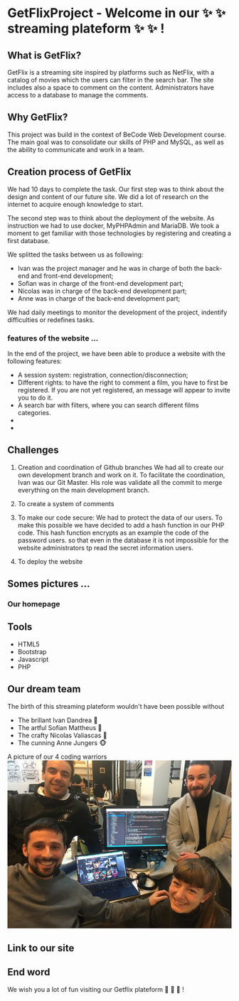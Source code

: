 # GetFlixProject - Welcome in our :sparkles: :sparkles: streaming plateform :sparkles: :sparkles: ! 


## What is GetFlix?
GetFlix is a streaming site inspired by platforms such as NetFlix, with a catalog of movies which the users can filter in the search bar. The site includes also a space to comment on the content. Administrators have access to a database to manage the comments.

## Why GetFlix?
This project was build in the context of BeCode Web Development course. The main goal was to consolidate our skills of PHP and MySQL, as well as the ability to communicate and work in a team.

## Creation process of GetFlix
We had 10 days to complete the task. 
Our first step was to think about the design and content of our future site. We did a lot of research on the internet to acquire enough knowledge to start. 

The second step was to think about the deployment of the website. As instruction we had to use docker, MyPHPAdmin and MariaDB. We took a moment to get familiar with those technologies by registering and creating a first database. 

We splitted the tasks between us as following:
+ Ivan was the project manager and he was in charge of both the back-end and front-end development;
+ Sofian was in charge of the front-end development part;
+ Nicolas was in charge of the back-end development part;
+ Anne was in charge of the back-end development part; 

We had daily meetings to monitor the development of the project, indentify difficulties or redefines tasks.


### features of the website ... 
In the end of the project, we have been able to produce a website with the following features:

+ A session system: registration, connection/disconnection;
+ Different rights: to have the right to comment a film, you have to first be registered. If you are not yet registered, an message will appear to invite you to do it. 
+ A search bar with filters, where you can search different films categories.
+
+

## Challenges
1. Creation and coordination of Github branches
We had all to create our own development branch and work on it. To facilitate the coordination, Ivan was our Git Master. His role was validate all the commit to merge everything on the main development branch.

2. To create a system of comments

3. To make our code secure:
We had to protect the data of our users. To make this possible we have decided to add a hash function in our PHP code. This hash function encrypts as an example the code of the password users. so that even in the database it is not impossible for the website administrators tp read the secret information users.

4. To deploy the website






## Somes pictures ...

### Our homepage


## Tools
+ HTML5 <i class="cib-html5"></i>
+ Bootstrap <i class="cib-bootstrap"></i>
+ Javascript <i class="cib-javascript"></i>
+ PHP <i class="cib-php"></i>


## Our dream team

The birth of this streaming plateform wouldn't have been possible without

+ The brillant Ivan Dandrea :frog:
+ The artful Sofian Mattheus :chicken:
+ The crafty Nicolas Valiascas :snail:
+ The cunning Anne Jungers :monkey_face:

A picture of our 4 coding warriors
![]( /images/dreamteam.jpg)

## Link to our site

[]()


## End word

We wish you a lot of fun visiting our Getflix plateform :movie_camera: :movie_camera: :movie_camera: !

